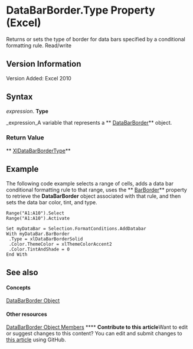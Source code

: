 
# DataBarBorder.Type Property (Excel)

Returns or sets the type of border for data bars specified by a conditional formatting rule. Read/write


## Version Information

Version Added: Excel 2010 


## Syntax

 _expression_. **Type**

 _expression_A variable that represents a  ** [DataBarBorder](e46bb88b-ec41-a4f9-8926-34d0a22ad8e9.md)** object.


### Return Value

 ** [XlDataBarBorderType](248f5f75-c124-ab36-c3b0-00446d2baf1a.md)**


## Example

The following code example selects a range of cells, adds a data bar conditional formatting rule to that range, uses the  ** [BarBorder](d573e56e-cd02-c67e-ace8-8e8bdf2efd00.md)** property to retrieve the **DataBarBorder** object associated with that rule, and then sets the data bar color, tint, and type.


```
Range("A1:A10").Select 
Range("A1:A10").Activate 
 
Set myDataBar = Selection.FormatConditions.AddDatabar 
With myDataBar.BarBorder 
 .Type = xlDataBarBorderSolid 
 .Color.ThemeColor = xlThemeColorAccent2 
 .Color.TintAndShade = 0 
End With 

```


## See also


#### Concepts


 [DataBarBorder Object](e46bb88b-ec41-a4f9-8926-34d0a22ad8e9.md)
#### Other resources


 [DataBarBorder Object Members](2bd30dd3-79ad-f227-c751-7890bd11528b.md)
****   **Contribute to this article**Want to edit or suggest changes to this content? You can edit and submit changes to  [this article](https://github.com/jhershey00/VBA_Excel_Test/OpenXMLCon/articles/9364fadd-5dba-d8a2-a704-a4876173e4a2.md) using GitHub.

